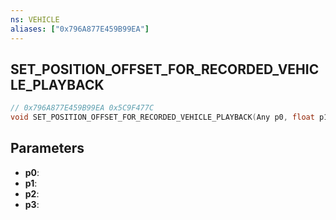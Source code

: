 ```yaml
---
ns: VEHICLE
aliases: ["0x796A877E459B99EA"]
---
```

## SET_POSITION_OFFSET_FOR_RECORDED_VEHICLE_PLAYBACK

```c
// 0x796A877E459B99EA 0x5C9F477C
void SET_POSITION_OFFSET_FOR_RECORDED_VEHICLE_PLAYBACK(Any p0, float p1, float p2, float p3);
```


## Parameters
* **p0**: 
* **p1**: 
* **p2**: 
* **p3**: 

